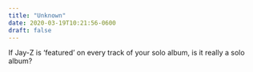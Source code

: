 ```yaml
---
title: "Unknown"
date: 2020-03-19T10:21:56-0600
draft: false
---
```


If Jay-Z is ‘featured’ on every track of your solo album, is it really a solo album?
